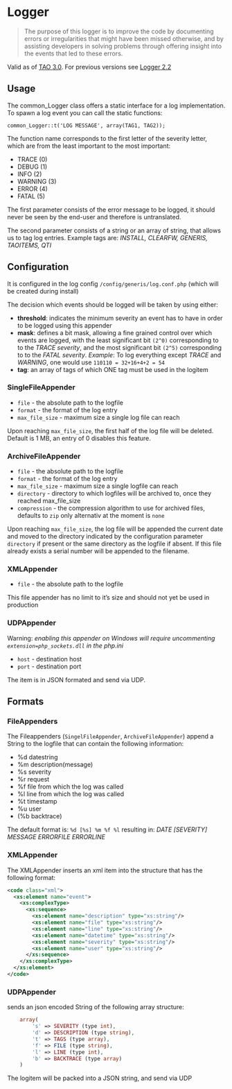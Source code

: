 <!--
parent: 'Documentation for core components'
created_at: '2011-12-09 18:22:35'
authors:
    - 'Joel Bout'
tags:
    - 'Documentation for core components'
-->

# Logger

> The purpose of this logger is to improve the code by documenting errors or irregularities that might have been missed otherwise, and by assisting developers in solving problems through offering insight into the events that led
to these errors.

Valid as of [TAO 3.0](/articles/tag/tao-30). For previous versions see [Logger 2.2](../logger/logger-2-2.md)

## Usage

The common_Logger class offers a static interface for a log implementation. To spawn a log event you can call the static functions:

    common_Logger::t('LOG MESSAGE', array(TAG1, TAG2));

The function name corresponds to the first letter of the severity letter, which are from the least important to the most important:

-   TRACE (0)
-   DEBUG (1)
-   INFO (2)
-   WARNING (3)
-   ERROR (4)
-   FATAL (5)

The first parameter consists of the error message to be logged, it should never be seen by the end-user and therefore is untranslated.

The second parameter consists of a string or an array of string, that allows us to tag log entries. Example tags are: *INSTALL, CLEARFW, GENERIS, TAOITEMS, QTI*

## Configuration

It is configured in the log config `/config/generis/log.conf.php` (which will be created during install)

The decision which events should be logged will be taken by using either:

-   **threshold**: indicates the minimum severity an event has to have in order to be logged using this appender
-   **mask**: defines a bit mask, allowing a fine grained control over which events are logged, with the least significant
    bit `(2^0)` corresponding to to the *TRACE severity*, and the most significant bit `(2^5)` corresponding to to the *FATAL severity*.
    *Example*: To log everything except *TRACE* and *WARNING*, one would use `110110 = 32+16+4+2 = 54`
-   **tag**: an array of tags of which ONE tag must be used in the logitem

### SingleFileAppender

- `file` - the absolute path to the logfile
- `format` - the format of the log entry
- `max_file_size` - maximum size a single log file can reach

Upon reaching `max_file_size`, the first half of the log file will be deleted. Default is 1 MB, an entry of 0 disables this feature.

### ArchiveFileAppender

- `file` - the absolute path to the logfile
- `format` - the format of the log entry
- `max_file_size` - maximum size a single logfile can reach
- `directory` - directory to which logfiles will be archived to, once they reached max_file_size
- `compression` - the compression algorithm to use for archived files, defaults to `zip` only alternativ at the moment is `none`

Upon reaching `max_file_size`, the log file will be appended the current date and moved to the directory indicated by
the configuration parameter `directory` if present or the same directory as the logfile if absent. If this file already exists
a serial number will be appended to the filename.

### XMLAppender

- `file` - the absolute path to the logfile

This file appender has no limit to it’s size and should not yet be used in production

### UDPAppender

Warning: *enabling this appender on Windows will require uncommenting `extension=php_sockets.dll` in the php.ini*

- `host` - destination host
- `port` - destination port

The item is in JSON formated and send via UDP.


## Formats

### FileAppenders

The Fileappenders (`SingelFileAppender`, `ArchiveFileAppender`) append a String to the logfile that can contain the following information:

- %d datestring
- %m description(message)
- %s severity
- %r request
- %f file from which the log was called
- %l line from which the log was called
- %t timestamp
- %u user
- (%b backtrace)

The default format is: `%d [%s] %m %f %l`
resulting in: *DATE [SEVERITY] MESSAGE ERRORFILE ERRORLINE*

### XMLAppender

The XMLAppender inserts an xml item into the structure that has the following format:

```xml
<code class="xml">
  <xs:element name="event">
    <xs:complexType>
      <xs:sequence>
        <xs:element name="description" type="xs:string"/>
        <xs:element name="file" type="xs:string"/>
        <xs:element name="line" type="xs:string"/>
        <xs:element name="datetime" type="xs:string"/>
        <xs:element name="severity" type="xs:string"/>
        <xs:element name="user" type="xs:string"/>
      </xs:sequence>
    </xs:complexType>
  </xs:element>
</code>
```

### UDPAppender

sends an json encoded String of the following array structure:

```php
    array(
        's' => SEVERITY (type int),
        'd' => DESCRIPTION (type string),
        't' => TAGS (type array),
        'f' => FILE (type string),
        'l' => LINE (type int),
        'b' => BACKTRACE (type array)
    )
```

The logitem will be packed into a JSON string, and send via UDP


